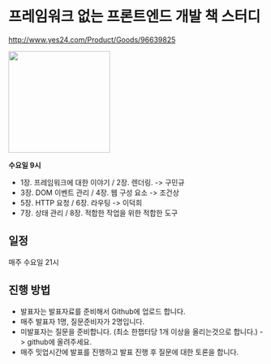 # 프레임워크 없는 프론트엔드 개발 책 스터디

http://www.yes24.com/Product/Goods/96639825

<img src="http://image.yes24.com/goods/96639825/XL" width="200"/>

**수요일 9시**

- 1장. 프레임워크에 대한 이야기 / 2장. 렌더링. -> 구민규
- 3장. DOM 이벤트 관리 / 4장. 웹 구성 요소 -> 조건상
- 5장. HTTP 요청 / 6장. 라우팅 -> 이덕희
- 7장. 상태 관리 / 8장. 적합한 작업을 위한 적합한 도구

## 일정

매주 수요일 21시

## 진행 방법

- 발표자는 발표자료를 준비해서 Github에 업로드 합니다.
- 매주 발표자 1명, 질문준비자가 2명입니다.
- 미발표자는 질문을 준비합니다. (최소 한챕터당 1개 이상을 올리는것으로 합니다.) -> github에 올려주세요.
- 매주 밋업시간에 발표를 진행하고 발표 진행 후 질문에 대한 토론을 합니다.
